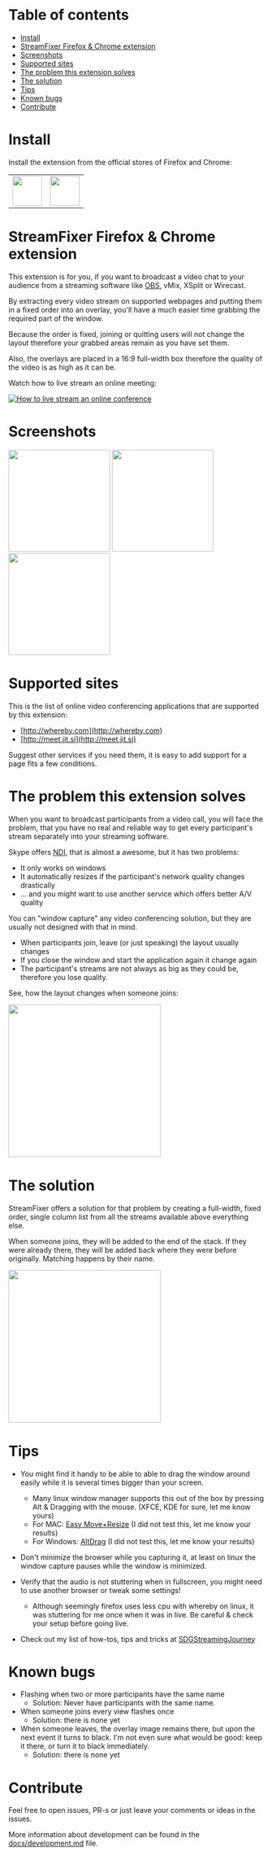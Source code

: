# Table of contents
 * [Install](#install)
 * [StreamFixer Firefox & Chrome extension](#streamfixer-firefox---chrome-extension)
 * [Screenshots](#screenshots)
 * [Supported sites](#supported-sites)
 * [The problem this extension solves](#the-problem-this-extension-solves)
 * [The solution](#the-solution)
 * [Tips](#tips)
 * [Known bugs](#known-bugs)
 * [Contribute](#contribute)


# Install
Install the extension from the official stores of Firefox and Chrome:

<table border=0>
 <tr>
  <td>
<a title="Install StreamFixer Firefox Addon" href="https://addons.mozilla.org/en-US/firefox/addon/streamfixer">
 <img src="docs/resources/stores/firefox.png" height="58">
 </a>
  </td>
  <td>
 
<a title="Install StreamFixer Chrome Extension" href="https://chrome.google.com/webstore/detail/streamfixer/koalccjpkobjlelaicppccppcffoikld">
 <img src="docs/resources/stores/chrome.png" height="58">
 </a>
 </td>
 </tr>
 </table>
 

# StreamFixer Firefox & Chrome extension
 	
This extension is for you, if you want to broadcast a video chat to your audience from a streaming software like  [OBS](http://obsproject.com), vMix, XSplit or Wirecast.

By extracting every video stream on supported webpages and putting them in a fixed order into an overlay,
you'll have a much easier time grabbing the required part of the window.

Because the order is fixed, joining or quitting users will not change the layout therefore your grabbed areas remain as you have set them.

Also, the overlays are placed in a 16:9 full-width box therefore the quality of the video is as high as it can be.

Watch how to live stream an online meeting:

[![How to live stream an online conference](docs/resources/youtube.png)]( https://youtu.be/IbEqSYezKOM )
 
# Screenshots
<a href="https://raw.githubusercontent.com/KopiasCsaba/StreamFixerBrowserExtension/master/docs/resources/screenshots/gr_minimised.png"><img src="docs/resources/screenshots/gr_minimised.png" height="200"></a>
<a href="https://raw.githubusercontent.com/KopiasCsaba/StreamFixerBrowserExtension/master/docs/resources/screenshots/gr_maximised2.png"><img src="docs/resources/screenshots/gr_maximised2.png" height="200"></a>
<a href="https://raw.githubusercontent.com/KopiasCsaba/StreamFixerBrowserExtension/master/docs/resources/screenshots/gr_ui.png"><img src="docs/resources/screenshots/gr_ui.png" height="200"></a>
 
# Supported sites
This is the list of online video conferencing applications that are supported by this extension:

  * [http://whereby.com](http://whereby.com)
  * [http://meet.jit.si](http://meet.jit.si)
  
Suggest other services if you need them, it is easy to add support for a page fits a few conditions.

# The problem this extension solves
When you want to broadcast participants from a video call, you will face the problem, 
that you have no real and reliable way to get every participant's stream separately into your streaming software.

Skype offers [NDI](https://support.skype.com/en/faq/FA34853/what-is-skype-for-content-creators), that is almost a awesome, but it has two problems:
 * It only works on windows
 * It automatically resizes if the participant's network quality changes drastically
 * ... and you might want to use another service which offers better A/V quality

You can "window capture" any video conferencing solution, but they are usually not designed with that in mind.
 * When participants join, leave (or just speaking) the layout usually changes
 * If you close the window and start the application again it change again
 * The participant's streams are not always as big as they could be, therefore you lose quality.

See, how the layout changes when someone joins:

<a href="docs/resources/problem.gif"><img src="docs/resources/problem.gif" height="300"></a>

# The solution
StreamFixer offers a solution for that problem by creating a full-width, fixed order, single column list from all the streams available above everything else.

When someone joins, they will be added to the end of the stack.
If they were already there, they will be added back where they were before originally. Matching happens by their name.

<a href="docs/resources/solution.gif"><img src="docs/resources/solution.gif" height="300"></a>



# Tips
 * You might find it handy to be able to able to drag the window around easily while it is several times bigger than your screen.
    * Many linux window manager supports this out of the box by pressing Alt & Dragging with the mouse. (XFCE, KDE for sure, let me know yours)
    * For MAC: [Easy Move+Resize](https://github.com/dmarcotte/easy-move-resize) (I did not test this, let me know your results)
    * For Windows: [AltDrag](https://stefansundin.github.io/altdrag/) (I did not test this, let me know your results)
 
 * Don't minimize the browser while you capturing it, at least on linux the window capture pauses while the window is minimized.
 
 * Verify that the audio is not stuttering when in fullscreen, you might need to use another browser or tweak some settings!
    * Although seemingly firefox uses less cpu with whereby on linux, it was stuttering for me once when it was in live. Be careful & check your setup before going live.
 
 * Check out my list of how-tos, tips and tricks at [SDGStreamingJourney](https://github.com/KopiasCsaba/SDGStreamingJourney/)
 
 
# Known bugs

 * Flashing when two or more participants have the same name
    * Solution: Never have participants with the same name.
 * When someone joins every view flashes once
    * Solution: there is none yet
 * When someone leaves, the overlay image remains there, but upon the next event it turns to black. I'm not even sure what would be good: keep it there, or turn it to black immediately.
    * Solution: there is none yet

# Contribute
Feel free to open issues, PR-s or just leave your comments or ideas in the issues.

More information about development can be found in the [docs/development.md](docs/development.md) file.
